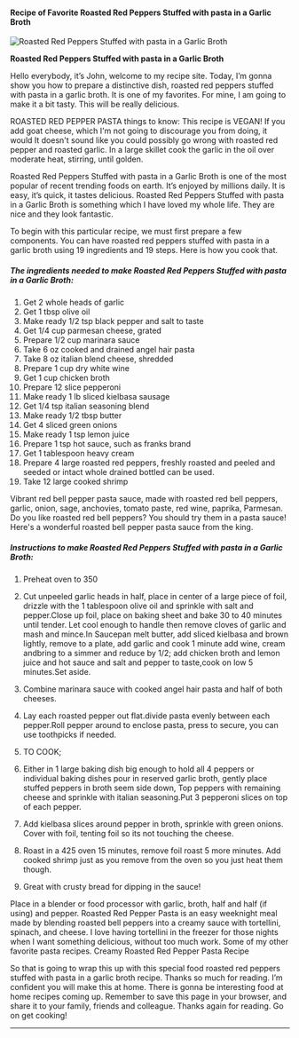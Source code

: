             

#### Recipe of Favorite Roasted Red Peppers Stuffed with pasta in a Garlic Broth

![Roasted Red Peppers Stuffed with pasta in a Garlic Broth](https://img-global.cpcdn.com/recipes/5360400312827904/751x532cq70/roasted-red-peppers-stuffed-with-pasta-in-a-garlic-broth-recipe-main-photo.jpg)

**Roasted Red Peppers Stuffed with pasta in a Garlic Broth**

Hello everybody, it’s John, welcome to my recipe site. Today, I’m gonna show you how to prepare a distinctive dish, roasted red peppers stuffed with pasta in a garlic broth. It is one of my favorites. For mine, I am going to make it a bit tasty. This will be really delicious.

ROASTED RED PEPPER PASTA things to know: This recipe is VEGAN! If you add goat cheese, which I'm not going to discourage you from doing, it would It doesn't sound like you could possibly go wrong with roasted red pepper and roasted garlic. In a large skillet cook the garlic in the oil over moderate heat, stirring, until golden.

Roasted Red Peppers Stuffed with pasta in a Garlic Broth is one of the most popular of recent trending foods on earth. It’s enjoyed by millions daily. It is easy, it’s quick, it tastes delicious. Roasted Red Peppers Stuffed with pasta in a Garlic Broth is something which I have loved my whole life. They are nice and they look fantastic.

To begin with this particular recipe, we must first prepare a few components. You can have roasted red peppers stuffed with pasta in a garlic broth using 19 ingredients and 19 steps. Here is how you cook that.

##### The ingredients needed to make Roasted Red Peppers Stuffed with pasta in a Garlic Broth:

1.  Get 2 whole heads of garlic
2.  Get 1 tbsp olive oil
3.  Make ready 1/2 tsp black pepper and salt to taste
4.  Get 1/4 cup parmesan cheese, grated
5.  Prepare 1/2 cup marinara sauce
6.  Take 6 oz cooked and drained angel hair pasta
7.  Take 8 oz italian blend cheese, shredded
8.  Prepare 1 cup dry white wine
9.  Get 1 cup chicken broth
10.  Prepare 12 slice pepperoni
11.  Make ready 1 lb sliced kielbasa sausage
12.  Get 1/4 tsp italian seasoning blend
13.  Make ready 1/2 tbsp butter
14.  Get 4 sliced green onions
15.  Make ready 1 tsp lemon juice
16.  Prepare 1 tsp hot sauce, such as franks brand
17.  Get 1 tablespoon heavy cream
18.  Prepare 4 large roasted red peppers, freshly roasted and peeled and seeded or intact whole drained bottled can be used.
19.  Take 12 large cooked shrimp

Vibrant red bell pepper pasta sauce, made with roasted red bell peppers, garlic, onion, sage, anchovies, tomato paste, red wine, paprika, Parmesan. Do you like roasted red bell peppers? You should try them in a pasta sauce! Here's a wonderful roasted bell pepper pasta sauce from the king.

##### Instructions to make Roasted Red Peppers Stuffed with pasta in a Garlic Broth:

1.  Preheat oven to 350
2.  Cut unpeeled garlic heads in half, place in center of a large piece of foil, drizzle with the 1 tablespoon olive oil and sprinkle with salt and pepper.Close up foil, place on baking sheet and bake 30 to 40 minutes until tender. Let cool enough to handle then remove cloves of garlic and mash and mince.In Saucepan melt butter, add sliced kielbasa and brown lightly, remove to a plate, add garlic and cook 1 minute add wine, cream andbring to a simmer and reduce by 1/2; add chicken broth and lemon juice and hot sauce and salt and pepper to taste,cook on low 5 minutes.Set aside.

8.  Combine marinara sauce with cooked angel hair pasta and half of both cheeses.
9.  Lay each roasted pepper out flat.divide pasta evenly between each pepper.Roll pepper around to enclose pasta, press to secure, you can use toothpicks if needed.

13.  TO COOK;
14.  Either in 1 large baking dish big enough to hold all 4 peppers or individual baking dishes pour in reserved garlic broth, gently place stuffed peppers in broth seem side down, Top peppers with remaining cheese and sprinkle with italian seasoning.Put 3 pepperoni slices on top of each pepper.

16.  Add kielbasa slices around pepper in broth, sprinkle with green onions. Cover with foil, tenting foil so its not touching the cheese.
17.  Roast in a 425 oven 15 minutes, remove foil roast 5 more minutes. Add cooked shrimp just as you remove from the oven so you just heat them though.
18.  Great with crusty bread for dipping in the sauce!

Place in a blender or food processor with garlic, broth, half and half (if using) and pepper. Roasted Red Pepper Pasta is an easy weeknight meal made by blending roasted bell peppers into a creamy sauce with tortellini, spinach, and cheese. I love having tortellini in the freezer for those nights when I want something delicious, without too much work. Some of my other favorite pasta recipes. Creamy Roasted Red Pepper Pasta Recipe

So that is going to wrap this up with this special food roasted red peppers stuffed with pasta in a garlic broth recipe. Thanks so much for reading. I’m confident you will make this at home. There is gonna be interesting food at home recipes coming up. Remember to save this page in your browser, and share it to your family, friends and colleague. Thanks again for reading. Go on get cooking!

* * *
